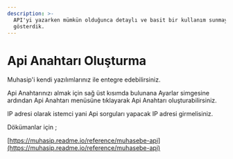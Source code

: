 ```yaml
---
description: >-
  API'yi yazarken mümkün olduğunca detaylı ve basit bir kullanım sunmaya özen
  gösterdik.
---
```


# Api Anahtarı Oluşturma

Muhasip'i kendi yazılımlarınız ile entegre edebilirsiniz.

Api Anahtarınızı almak için sağ üst kısımda bulunana Ayarlar simgesine ardından Api Anahtarı menüsüne tıklayarak Api Anahtarı oluşturabilirsiniz.

IP adresi olarak istemci yani Api sorguları yapacak IP adresi girmelisiniz.

Dökümanlar için ;

[https://muhasip.readme.io/reference/muhasebe-api](https://muhasip.readme.io/reference/muhasebe-api)

